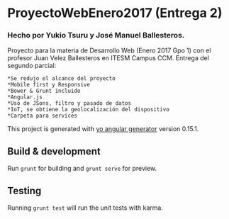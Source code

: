 # ProyectoWebEnero2017 (Entrega 2)
### Hecho por Yukio Tsuru y José Manuel Ballesteros.

Proyecto para la materia de Desarrollo Web (Enero 2017 Gpo 1) con el profesor Juan Velez Ballesteros en ITESM Campus CCM.
Entrega del segundo parcial:

	*Se redujo el alcance del proyecto
	*Mobile first y Responsive
	*Bower & Grunt incluido
	*Angular.js
	*Uso de JSons, filtro y pasado de datos
	*IoT, se obtiene la geolocalización del dispositivo
	*Carpeta para services

This project is generated with [yo angular generator](https://github.com/yeoman/generator-angular)
version 0.15.1.

## Build & development

Run `grunt` for building and `grunt serve` for preview.

## Testing

Running `grunt test` will run the unit tests with karma.